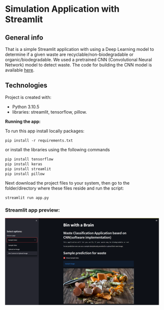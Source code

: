 # Simulation Application with Streamlit

## General info

That is a simple Streamlit application with using a Deep Learning model to determine if a given waste are recyclable/non-biodegradable or organic/biodegradable. 
We used a pretrained CNN (Convolutional Neural Network) model to detect waste. The code for building the CNN model is available [here](https://github.com/nightKnight112/Bin_with_a_Brain/blob/main/Model_p_final.ipynb).


## Technologies
Project is created with:

* Python 3.10.5
* libraries: streamlit, tensorflow, pillow.

**Running the app:**

To run this app install locally packages: 
```
pip install -r requirements.txt
```
or install the libraries using the following commands
```
pip install tensorflow
pip install keras
pip install streamlit
pip install pillow
```
Next download the project files to your system, then go to the folder/directory where these files reside and run the script:
```
streamlit run app.py
```


### Streamlit app preview:

![Streamlit app view](streamlit_app.PNG)